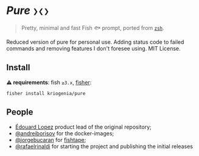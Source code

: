 # _Pure_  `❯❮❯`

> Pretty, minimal and fast Fish 🐟 prompt, ported from [`zsh`](https://github.com/sindresorhus/pure).

Reduced version of pure for personal use. Adding status code to failed commands and removing features I don't foresee using. MIT License.

##  Install

**:warning: requirements**: fish `≥3.x`, [fisher](https://github.com/jorgebucaran/fisher):

```shell
fisher install kriogenia/pure
```

## People

* [Édouard Lopez](https://github.com/edouard-lopez) product lead of the original repository;
* [@andreiborisov](https://github.com/andreiborisov) for the docker-images;
* [@jorgebucaran](https://github.com/jorgebucaran/) for [fishtape](https://github.com/jorgebucaran/fishtape);
* [@rafaelrinaldi](https://github.com/rafaelrinaldi) for starting the project and publishing the initial releases
